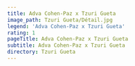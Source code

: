```yaml
---
title: Adva Cohen-Paz x Tzuri Gueta
image_path: Tzuri Gueta/Détail.jpg
legend: 'Adva Cohen-Paz x Tzuri Gueta'
rating: 1
pageTitle: Adva Cohen-Paz x Tzuri Gueta
subtitle: Adva Cohen-Paz x Tzuri Gueta
directory: Tzuri Gueta
---
```

